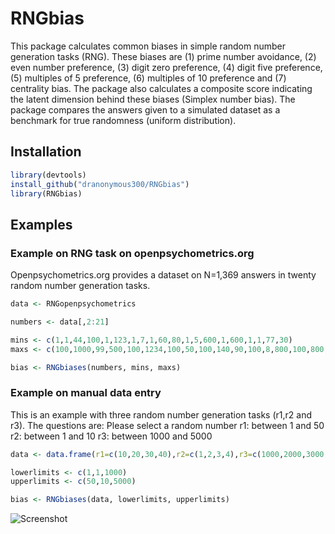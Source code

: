 # RNGbias

This package calculates common biases in simple random number generation tasks (RNG). These biases are (1) prime number avoidance, (2) even number preference, (3) digit zero preference, (4) digit five preference, (5) multiples of 5 preference, (6) multiples of 10 preference and (7) centrality bias. The package also calculates a composite score indicating the latent dimension behind these biases (Simplex number bias). The package compares the answers given to a simulated dataset as a benchmark for true randomness (uniform distribution). 

## Installation

```R 
library(devtools)
install_github("dranonymous300/RNGbias")
library(RNGbias)
```



## Examples


### Example on RNG task on openpsychometrics.org

Openpsychometrics.org provides a dataset on N=1,369 answers in twenty random number generation tasks.

```R 
data <- RNGopenpsychometrics

numbers <- data[,2:21]

mins <- c(1,1,44,100,1,123,1,7,1,60,80,1,5,600,1,600,1,1,77,30)
maxs <- c(100,1000,99,500,100,1234,100,50,100,140,90,100,8,800,100,800,4,100,4012,60)

bias <- RNGbiases(numbers, mins, maxs)


```




### Example on manual data entry

This is an example with three random number generation tasks (r1,r2 and r3). The questions are:
Please select a random number
r1: between 1 and 50
r2: between 1 and 10
r3: between 1000 and 5000

```R 
data <- data.frame(r1=c(10,20,30,40),r2=c(1,2,3,4),r3=c(1000,2000,3000,4000))

lowerlimits <- c(1,1,1000)
upperlimits <- c(50,10,5000)

bias <- RNGbiases(data, lowerlimits, upperlimits)


```



![Screenshot](darktriad.png)


